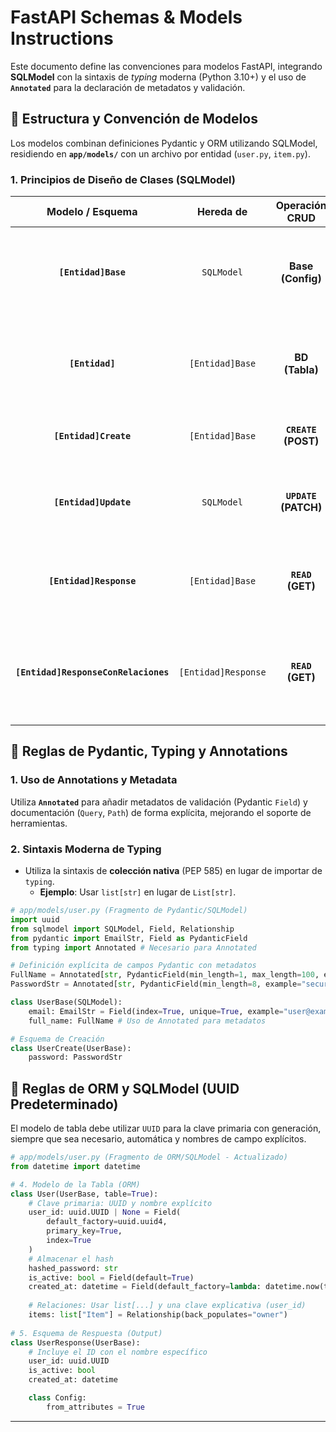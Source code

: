 # FastAPI Schemas & Models Instructions

Este documento define las convenciones para modelos FastAPI, integrando **SQLModel** con la sintaxis de *typing* moderna (Python 3.10+) y el uso de **`Annotated`** para la declaración de metadatos y validación.

## 🧱 Estructura y Convención de Modelos

Los modelos combinan definiciones Pydantic y ORM utilizando SQLModel, residiendo en **`app/models/`** con un archivo por entidad (`user.py`, `item.py`).

### 1\. Principios de Diseño de Clases (SQLModel)

|           Modelo / Esquema           |      Hereda de      |    Operación CRUD    |                                                                                 Contenido y Reglas Clave                                                                                 |
| :----------------------------------: | :-----------------: | :------------------: | :--------------------------------------------------------------------------------------------------------------------------------------------------------------------------------------: |
|         **`[Entidad]Base`**          |     `SQLModel`      |  **Base (Config)**   |    **Campos compartidos** (ej: `name`, `description`).<br>Define los atributos que son comunes tanto para la creación como para la respuesta. **No incluye** el `id` ni *timestamps*.    |
|           **`[Entidad]`**            |   `[Entidad]Base`   |    **BD (Tabla)**    | **Campos de la tabla/ORM**. <br>Añade `id` (PK, ej: `UUID`), *timestamps* y las **relaciones** (`relationship`). <br> **Regla:** Requiere `table=True` en `ConfigDict` o `class Config`. |
|        **`[Entidad]Create`**         |   `[Entidad]Base`   | **`CREATE` (POST)**  |                                **Input del cliente.** <br>Generalmente idéntico a `Base`. **No debe** permitir que el cliente envíe `id` o `created_at`.                                 |
|        **`[Entidad]Update`**         |     `SQLModel`      | **`UPDATE` (PATCH)** |      **Input del cliente (Opcional).** <br> **Regla:** Todos los campos deben ser opcionales (ej: `name: str \| None = None`). No hereda de `Base` para evitar valores por defecto.      |
|       **`[Entidad]Response`**        |   `[Entidad]Base`   |   **`READ` (GET)**   |                **Output simple (sin relaciones).** <br>Añade los campos generados por el servidor (ej: `id: UUID`, `created_at: datetime`). Se usa como `response_model`.                |
| **`[Entidad]ResponseConRelaciones`** | `[Entidad]Response` |   **`READ` (GET)**   |  **Output complejo (con relaciones).** <br>Añade los esquemas de respuesta de las relaciones (ej: `items: list[ItemResponse]`). <br> **Regla:** Requiere `Config.from_attributes=True`.  |

## 📐 Reglas de Pydantic, Typing y Annotations

### 1\. Uso de Annotations y Metadata

Utiliza **`Annotated`** para añadir metadatos de validación (Pydantic `Field`) y documentación (`Query`, `Path`) de forma explícita, mejorando el soporte de herramientas.

### 2\. Sintaxis Moderna de Typing

* Utiliza la sintaxis de **colección nativa** (PEP 585) en lugar de importar de `typing`.
  * **Ejemplo**: Usar `list[str]` en lugar de `List[str]`.

<!-- end list -->

```python
# app/models/user.py (Fragmento de Pydantic/SQLModel)
import uuid
from sqlmodel import SQLModel, Field, Relationship
from pydantic import EmailStr, Field as PydanticField
from typing import Annotated # Necesario para Annotated

# Definición explícita de campos Pydantic con metadatos
FullName = Annotated[str, PydanticField(min_length=1, max_length=100, example="Jane Doe")]
PasswordStr = Annotated[str, PydanticField(min_length=8, example="secure_password")]

class UserBase(SQLModel):
    email: EmailStr = Field(index=True, unique=True, example="user@example.com")
    full_name: FullName # Uso de Annotated para metadatos

# Esquema de Creación
class UserCreate(UserBase):
    password: PasswordStr 
```

## 💾 Reglas de ORM y SQLModel (UUID Predeterminado)

El modelo de tabla debe utilizar `UUID` para la clave primaria con generación, siempre que sea necesario, automática y nombres de campo explícitos.

```python
# app/models/user.py (Fragmento de ORM/SQLModel - Actualizado)
from datetime import datetime

# 4. Modelo de la Tabla (ORM)
class User(UserBase, table=True):
    # Clave primaria: UUID y nombre explícito
    user_id: uuid.UUID | None = Field(
        default_factory=uuid.uuid4, 
        primary_key=True,
        index=True
    )
    # Almacenar el hash
    hashed_password: str
    is_active: bool = Field(default=True)
    created_at: datetime = Field(default_factory=lambda: datetime.now(timezone.utc))
    
    # Relaciones: Usar list[...] y una clave explicativa (user_id)
    items: list["Item"] = Relationship(back_populates="owner")
    
# 5. Esquema de Respuesta (Output)
class UserResponse(UserBase):
    # Incluye el ID con el nombre específico
    user_id: uuid.UUID
    is_active: bool
    created_at: datetime

    class Config:
        from_attributes = True
```

-----
